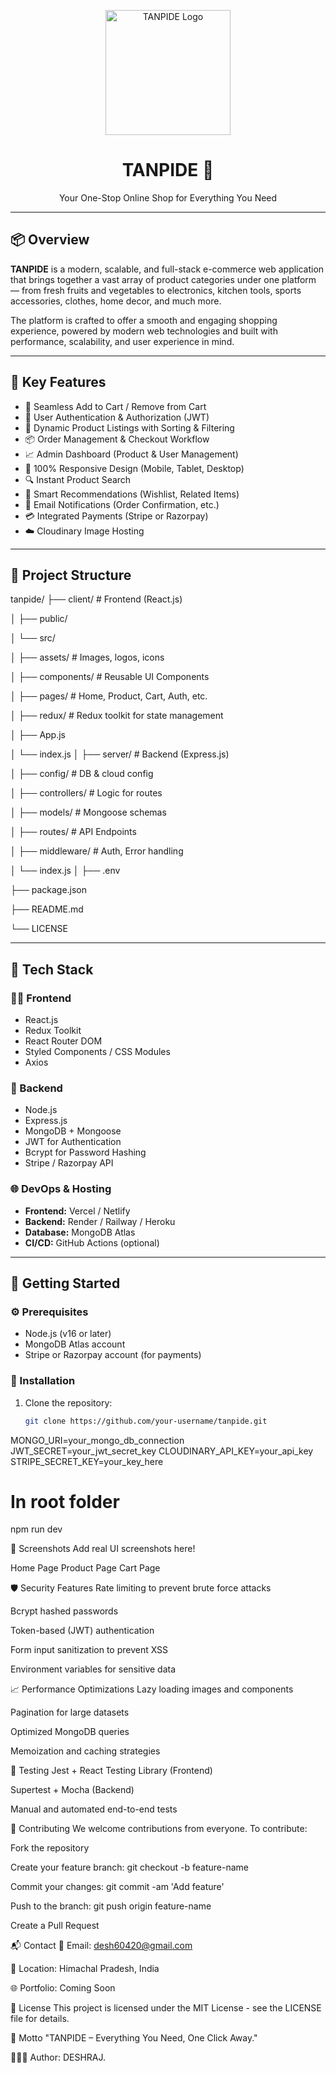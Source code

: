 <p align="center">
  <img src="https://sdmntprwestus.oaiusercontent.com/files/00000000-662c-6230-b990-2880f48fa9a1/raw?se=2025-06-09T09%3A38%3A09Z&sp=r&sv=2024-08-04&sr=b&scid=acd2eb29-f142-5a19-84e1-85b4d76724c5&skoid=ea1de0bc-0467-43d6-873a-9a5cf0a9f835&sktid=a48cca56-e6da-484e-a814-9c849652bcb3&skt=2025-06-09T07%3A17%3A26Z&ske=2025-06-10T07%3A17%3A26Z&sks=b&skv=2024-08-04&sig=1dRlhTcqg9gWHPCnDh29J6QGinSZ9HZKeZqZFI49T2k%3D" alt="TANPIDE Logo" width="200"/>
</p>

<h1 align="center">TANPIDE 🛒</h1>
<p align="center">Your One-Stop Online Shop for Everything You Need</p>

---

## 📦 Overview

**TANPIDE** is a modern, scalable, and full-stack e-commerce web application that brings together a vast array of product categories under one platform — from fresh fruits and vegetables to electronics, kitchen tools, sports accessories, clothes, home decor, and much more.

The platform is crafted to offer a smooth and engaging shopping experience, powered by modern web technologies and built with performance, scalability, and user experience in mind.

---

## 🌟 Key Features

- 🛒 Seamless Add to Cart / Remove from Cart
- 🔐 User Authentication & Authorization (JWT)
- 🧾 Dynamic Product Listings with Sorting & Filtering
- 📦 Order Management & Checkout Workflow
- 📈 Admin Dashboard (Product & User Management)
- 📱 100% Responsive Design (Mobile, Tablet, Desktop)
- 🔍 Instant Product Search
- 🧠 Smart Recommendations (Wishlist, Related Items)
- 📧 Email Notifications (Order Confirmation, etc.)
- 💳 Integrated Payments (Stripe or Razorpay)
- ☁️ Cloudinary Image Hosting

---

## 📁 Project Structure
tanpide/
├── client/ # Frontend (React.js)

│ ├── public/

│ └── src/

│ ├── assets/ # Images, logos, icons

│ ├── components/ # Reusable UI Components

│ ├── pages/ # Home, Product, Cart, Auth, etc.

│ ├── redux/ # Redux toolkit for state management

│ ├── App.js

│ └── index.js
│
├── server/ # Backend (Express.js)

│ ├── config/ # DB & cloud config

│ ├── controllers/ # Logic for routes

│ ├── models/ # Mongoose schemas

│ ├── routes/ # API Endpoints

│ ├── middleware/ # Auth, Error handling

│ └── index.js
│
├── .env

├── package.json

├── README.md

└── LICENSE


---

## 🔧 Tech Stack

### 👨‍💻 Frontend

- React.js
- Redux Toolkit
- React Router DOM
- Styled Components / CSS Modules
- Axios

### 🧠 Backend

- Node.js
- Express.js
- MongoDB + Mongoose
- JWT for Authentication
- Bcrypt for Password Hashing
- Stripe / Razorpay API

### 🌐 DevOps & Hosting

- **Frontend:** Vercel / Netlify
- **Backend:** Render / Railway / Heroku
- **Database:** MongoDB Atlas
- **CI/CD:** GitHub Actions (optional)

---

## 🚀 Getting Started

### ⚙️ Prerequisites

- Node.js (v16 or later)
- MongoDB Atlas account
- Stripe or Razorpay account (for payments)

### 🔨 Installation

1. Clone the repository:
   ```bash
   git clone https://github.com/your-username/tanpide.git


MONGO_URI=your_mongo_db_connection
JWT_SECRET=your_jwt_secret_key
CLOUDINARY_API_KEY=your_api_key
STRIPE_SECRET_KEY=your_key_here

# In root folder
npm run dev


📸 Screenshots
Add real UI screenshots here!

Home Page	Product Page	Cart Page

🛡️ Security Features
Rate limiting to prevent brute force attacks

Bcrypt hashed passwords

Token-based (JWT) authentication

Form input sanitization to prevent XSS

Environment variables for sensitive data

📈 Performance Optimizations
Lazy loading images and components

Pagination for large datasets

Optimized MongoDB queries

Memoization and caching strategies

🧪 Testing
Jest + React Testing Library (Frontend)

Supertest + Mocha (Backend)

Manual and automated end-to-end tests

🤝 Contributing
We welcome contributions from everyone. To contribute:

Fork the repository

Create your feature branch: git checkout -b feature-name

Commit your changes: git commit -am 'Add feature'

Push to the branch: git push origin feature-name

Create a Pull Request

📬 Contact
📧 Email: desh60420@gmail.com

🏡 Location: Himachal Pradesh, India

🌐 Portfolio: Coming Soon

📄 License
This project is licensed under the MIT License - see the LICENSE file for details.

🎯 Motto
"TANPIDE – Everything You Need, One Click Away."

🧑🏼‍🔬 Author: DESHRAJ.


